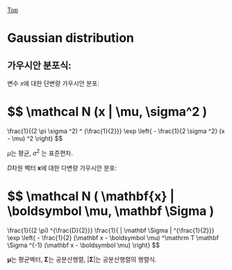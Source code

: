 [Top](index.md)

# Gaussian distribution

## 가우시안 분포식:

변수 $x$에 대한 단변량 가우시안 분포:

$$
\mathcal N (x | \mu, \sigma^2 )
=
\frac{1}{(2 \pi \sigma ^2) ^ {\frac{1}{2}}}
\exp \left\{ - \frac{1}{2 \sigma ^2}  (x - \mu) ^2  \right\}
$$

$\mu$는 평균, $\sigma^2$ 는 표준편차.

$D$차원 벡터 $\mathbf x$에 대한 다변량 가우시안 분포:

$$
\mathcal N ( \mathbf{x} | \boldsymbol \mu, \mathbf \Sigma )
=
\frac{1}{(2 \pi) ^{\frac{D}{2}}}
\frac{1}{ | \mathbf \Sigma | ^{\frac{1}{2}}}
\exp \left\{
    - \frac{1}{2} (\mathbf x - \boldsymbol \mu) ^\mathrm T
    \mathbf \Sigma ^{-1}
    (\mathbf x - \boldsymbol \mu)
\right\}
$$

$\boldsymbol \mu$는 평균벡터, $\boldsymbol \Sigma$는 공분산행렬, $|\boldsymbol \Sigma|$는 공분산행렬의 행렬식.

